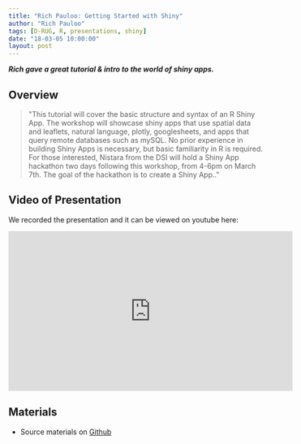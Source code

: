 ```yaml
---
title: "Rich Pauloo: Getting Started with Shiny"
author: "Rich Pauloo"
tags: [D-RUG, R, presentations, shiny]
date: "18-03-05 10:00:00"
layout: post
---
```


**_Rich gave a great tutorial & intro to the world of shiny apps._**

## Overview

 > "This tutorial will cover the basic structure and syntax of an R Shiny App. The workshop will showcase shiny apps that use spatial data and leaflets, natural language, plotly, googlesheets, and apps that query remote databases such as mySQL. No prior experience in building Shiny Apps is necessary, but basic familiarity in R is required. For those interested, Nistara from the DSI will hold a Shiny App hackathon two days following this workshop, from 4-6pm on March 7th. The goal of the hackathon is to create a Shiny App.." 

## Video of Presentation

We recorded the presentation and it can be viewed on youtube here:

<iframe width="560" height="315" src="https://www.youtube.com/embed/CbrEefJvr9o" frameborder="0" allowfullscreen></iframe>

## Materials

 - Source materials on [Github](https://github.com/richpauloo/shiny_workshop)


  